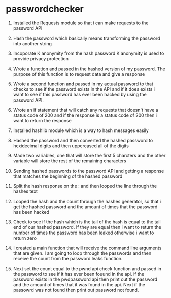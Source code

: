 # passwordchecker

1. Installed the Requests module so that i can make requests to the password API
2. Hash the password which basically means transforming the password into another string
3. Incoporate K anonymity from the hash password K anonymity is used to provide privacy protection
4. Wrote a function and passed in the hashed version of my password. The purpose of this function is to request data and
   give a response

5. Wrote a second function and passed in my actual password to that checks to see if the password exists in the API and
   if it does exists i want to see if this password has ever been hacked by using the password API.

6. Wrote an if statement that will catch any requests that doesn't have a status code of 200 and if the response is a
   status code of 200 then i want to return the response

7. Installed hashlib module which is a way to hash messages easily

8. Hashed the password and then converted the hashed password to hexidecimal digits and then uppercased all of the
   digits

9. Made two variables, one that will store the first 5 charcters and the other variable will store the rest of the
   remaining characters

10. Sending hashed passwords to the password API and getting a response that matches the beginning of the hashed
    password

11. Split the hash response on the : and then looped the line through the hashes text

12. Looped the hash and the count through the hashes generator, so that i get the hashed password and the amount of
    times that the password has been hacked

13. Check to see if the hash which is the tail of the hash is equal to the tail end of our hashed password. If they are
    equal then i want to return the number of times the password has been leaked otherwise i want to return zero

14. I created a main function that will receive the command line arguments that are given. I am going to loop through
    the passwords and then receive the count from the password leaks function.

15. Next set the count equal to the pwnd api check function and passed in the password to see if it has ever been fouund
    in the api. if the password exists in the pwdpassword api then print out the password and the amount of times that
    it was found in the api. Next if the passowrd was not found then print out password not found.
